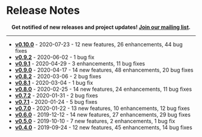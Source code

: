 # Release Notes

<p align="center">
  <strong>
    Get notified of new releases and project updates! <a href="https://vector.dev/mailing_list/">Join our mailing list<a/>.
  </strong>
</p>

---

* [**v0.10.0**][urls.release_notes_0.10.0] - 2020-07-23 - 12 new features, 26 enhancements, 44 bug fixes
* [**v0.9.2**][urls.release_notes_0.9.2] - 2020-06-02 - 1 bug fix
* [**v0.9.1**][urls.release_notes_0.9.1] - 2020-04-29 - 3 enhancements, 11 bug fixes
* [**v0.9.0**][urls.release_notes_0.9.0] - 2020-04-17 - 14 new features, 48 enhancements, 20 bug fixes
* [**v0.8.2**][urls.release_notes_0.8.2] - 2020-03-06 - 2 bug fixes
* [**v0.8.1**][urls.release_notes_0.8.1] - 2020-03-04 - 1 bug fix
* [**v0.8.0**][urls.release_notes_0.8.0] - 2020-02-25 - 14 new features, 24 enhancements, 11 bug fixes
* [**v0.7.2**][urls.release_notes_0.7.2] - 2020-01-31 - 2 bug fixes
* [**v0.7.1**][urls.release_notes_0.7.1] - 2020-01-24 - 5 bug fixes
* [**v0.7.0**][urls.release_notes_0.7.0] - 2020-01-22 - 13 new features, 10 enhancements, 12 bug fixes
* [**v0.6.0**][urls.release_notes_0.6.0] - 2019-12-12 - 14 new features, 27 enhancements, 29 bug fixes
* [**v0.5.0**][urls.release_notes_0.5.0] - 2019-10-10 - 7 new features, 2 enhancements, 1 bug fix
* [**v0.4.0**][urls.release_notes_0.4.0] - 2019-09-24 - 12 new features, 45 enhancements, 14 bug fixes

[urls.release_notes_0.10.0]: https://vector.dev/releases/0.10.0/
[urls.release_notes_0.4.0]: https://vector.dev/releases/0.4.0/
[urls.release_notes_0.5.0]: https://vector.dev/releases/0.5.0/
[urls.release_notes_0.6.0]: https://vector.dev/releases/0.6.0/
[urls.release_notes_0.7.0]: https://vector.dev/releases/0.7.0/
[urls.release_notes_0.7.1]: https://vector.dev/releases/0.7.1/
[urls.release_notes_0.7.2]: https://vector.dev/releases/0.7.2/
[urls.release_notes_0.8.0]: https://vector.dev/releases/0.8.0/
[urls.release_notes_0.8.1]: https://vector.dev/releases/0.8.1/
[urls.release_notes_0.8.2]: https://vector.dev/releases/0.8.2/
[urls.release_notes_0.9.0]: https://vector.dev/releases/0.9.0/
[urls.release_notes_0.9.1]: https://vector.dev/releases/0.9.1/
[urls.release_notes_0.9.2]: https://vector.dev/releases/0.9.2/
